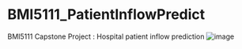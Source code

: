 # BMI5111_PatientInflowPredict
BMI5111 Capstone Project : Hospital patient inflow prediction
![image](https://user-images.githubusercontent.com/36320215/219137040-75f84db3-f8db-46f8-946c-15ccb73175da.png)

